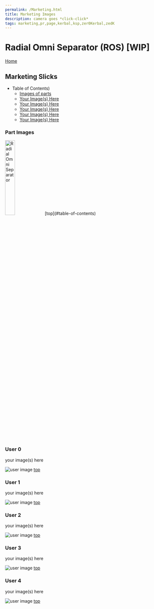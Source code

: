 ```yaml
---
permalink: /Marketing.html
title: Marketing Images
description: camera goes *click-click*
tags: marketing,pr,page,kerbal,ksp,zer0Kerbal,zedK
---
```


<!-- Marketing.md v1.0.1.1
Radial Omni Separator (ROS)
created: 13 Apr 2022
updated: 30 Sep 2022

based upon work by LisiasT -->

<script src="https://kit.fontawesome.com/0ea5493613.js" crossorigin="anonymous"></script>
<i class="fa-solid fa-user-astronaut fa-beat-fade fa-3x" style="--fa-beat-fade-opacity: 0.1; --fa-beat-fade-scale: 1.25;color: #BADA55" ></i>

# Radial Omni Separator (ROS) [WIP]

[Home](./index.md)

## Marketing Slicks

* Table of Contents)
  * [Images of parts](#part-images)
  * [Your Image(s) Here](#user-0)
  * [Your Image(s) Here](#user-1)
  * [Your Image(s) Here](#user-2)
  * [Your Image(s) Here](#user-3)
  * [Your Image(s) Here](#user-4)

### Part Images

<img src="https://raw.githubusercontent.com/zer0Kerbal/RadialOmniSeparator/master/docs/%40thumbs/radialomniseparator-0375_icon.png" alt="Radial Omni Separator" width="25%" height="25%" /> 
[top](#table-of-contents)

### User 0

your image(s) here

![user image][USER:IMG:0]
[top](#table-of-contents)

### User 1

your image(s) here

![user image][USER:IMG:1]
[top](#table-of-contents)

### User 2

your image(s) here

![user image][USER:IMG:2]
[top](#table-of-contents)

### User 3

your image(s) here

![user image][USER:IMG:3]
[top](#table-of-contents)

### User 4

your image(s) here

![user image][USER:IMG:4]
[top](#table-of-contents)

[USER:IMG:0]: https://i.imgur.com/zqg2qcv.png "Mining Ore"
[USER:IMG:1]: https://i.imgur.com/R6IYn5V.png "Refining Ore to Metal"
[USER:IMG:2]: https://i.imgur.com/jhbus6m.png "Printing Rocketparts from Metal"
[USER:IMG:3]: https://i.imgur.com/6v9gwma.png "Building Rockets"
[USER:IMG:4]: https://i.imgur.com/nmq46HA.png "Finalize build!"

<!-- this file CC BY-ND 4.0 by zer0Kerbal -->
